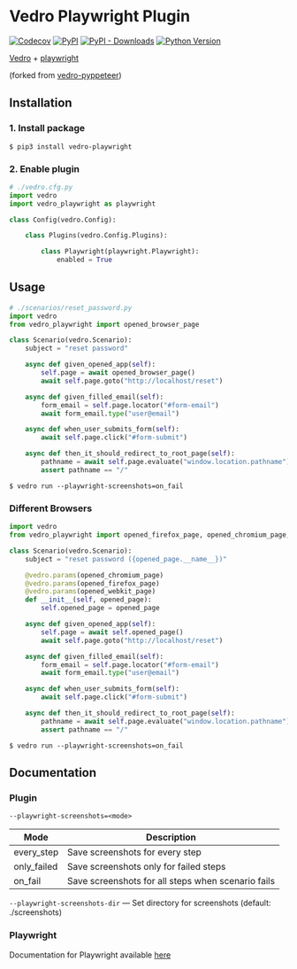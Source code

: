 # Vedro Playwright Plugin

[![Codecov](https://img.shields.io/codecov/c/github/nikitanovosibirsk/vedro-playwright/master.svg?style=flat-square)](https://codecov.io/gh/nikitanovosibirsk/vedro-playwright)
[![PyPI](https://img.shields.io/pypi/v/vedro-playwright.svg?style=flat-square)](https://pypi.python.org/pypi/vedro-playwright/)
[![PyPI - Downloads](https://img.shields.io/pypi/dm/vedro-playwright?style=flat-square)](https://pypi.python.org/pypi/vedro-playwright/)
[![Python Version](https://img.shields.io/pypi/pyversions/vedro-playwright.svg?style=flat-square)](https://pypi.python.org/pypi/vedro-playwright/)

[Vedro](https://vedro.io/) + [playwright](https://playwright.dev/python/)

(forked from [vedro-pyppeteer](https://github.com/nikitanovosibirsk/vedro-pyppeteer))

## Installation

### 1. Install package

```shell
$ pip3 install vedro-playwright
```

### 2. Enable plugin

```python
# ./vedro.cfg.py
import vedro
import vedro_playwright as playwright

class Config(vedro.Config):

    class Plugins(vedro.Config.Plugins):

        class Playwright(playwright.Playwright):
            enabled = True
```

## Usage

```python
# ./scenarios/reset_password.py
import vedro
from vedro_playwright import opened_browser_page

class Scenario(vedro.Scenario):
    subject = "reset password"

    async def given_opened_app(self):
        self.page = await opened_browser_page()
        await self.page.goto("http://localhost/reset")

    async def given_filled_email(self):
        form_email = self.page.locator("#form-email")
        await form_email.type("user@email")

    async def when_user_submits_form(self):
        await self.page.click("#form-submit")

    async def then_it_should_redirect_to_root_page(self):
        pathname = await self.page.evaluate("window.location.pathname")
        assert pathname == "/"
```

```shell
$ vedro run --playwright-screenshots=on_fail
```

### Different Browsers

```python
import vedro
from vedro_playwright import opened_firefox_page, opened_chromium_page, opened_webkit_page

class Scenario(vedro.Scenario):
    subject = "reset password ({opened_page.__name__})"

    @vedro.params(opened_chromium_page)
    @vedro.params(opened_firefox_page)
    @vedro.params(opened_webkit_page)
    def __init__(self, opened_page):
        self.opened_page = opened_page

    async def given_opened_app(self):
        self.page = await self.opened_page()
        await self.page.goto("http://localhost/reset")

    async def given_filled_email(self):
        form_email = self.page.locator("#form-email")
        await form_email.type("user@email")

    async def when_user_submits_form(self):
        await self.page.click("#form-submit")

    async def then_it_should_redirect_to_root_page(self):
        pathname = await self.page.evaluate("window.location.pathname")
        assert pathname == "/"
```

```shell
$ vedro run --playwright-screenshots=on_fail
```

## Documentation

### Plugin

`--playwright-screenshots=<mode>`

| Mode        | Description                                        |
| ----------- | -------------------------------------------------- |
| every_step  | Save screenshots for every step                    |
| only_failed | Save screenshots only for failed steps             |
| on_fail     | Save screenshots for all steps when scenario fails |

`--playwright-screenshots-dir` — Set directory for screenshots (default: ./screenshots)


### Playwright

Documentation for Playwright available [here](https://playwright.dev/python/docs/intro)
